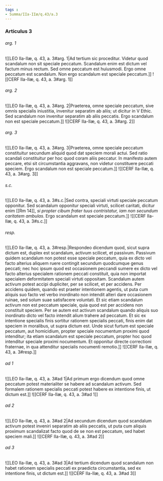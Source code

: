 ```yaml
---
tags : 
- Summa/IIa-IIæ/q.43/a.3
---
```


### Articulus 3

###### arg. 1
![[LEO IIa-IIæ, q. 43, a. 3#arg. 1|Ad tertium sic proceditur. Videtur quod scandalum non sit speciale peccatum. Scandalum enim est dictum vel factum minus rectum. Sed omne peccatum est huiusmodi. Ergo omne peccatum est scandalum. Non ergo scandalum est speciale peccatum.]]
![[CERF IIa-IIæ, q. 43, a. 3#arg. 1]]

###### arg. 2
![[LEO IIa-IIæ, q. 43, a. 3#arg. 2|Praeterea, omne speciale peccatum, sive omnis specialis iniustitia, invenitur separatim ab aliis; ut dicitur in V Ethic. Sed scandalum non invenitur separatim ab aliis peccatis. Ergo scandalum non est speciale peccatum.]]
![[CERF IIa-IIæ, q. 43, a. 3#arg. 2]]

###### arg. 3
![[LEO IIa-IIæ, q. 43, a. 3#arg. 3|Praeterea, omne speciale peccatum constituitur secundum aliquid quod dat speciem morali actui. Sed ratio scandali constituitur per hoc quod coram aliis peccatur. In manifesto autem peccare, etsi sit circumstantia aggravans, non videtur constituere peccati speciem. Ergo scandalum non est speciale peccatum.]]
![[CERF IIa-IIæ, q. 43, a. 3#arg. 3]]

###### s.c.
![[LEO IIa-IIæ, q. 43, a. 3#s.c.|Sed contra, speciali virtuti speciale peccatum opponitur. Sed scandalum opponitur speciali virtuti, scilicet caritati, dicitur enim [[Rm 14]], *si propter cibum frater tuus contristatur, iam non secundum caritatem ambulas*. Ergo scandalum est speciale peccatum.]]
![[CERF IIa-IIæ, q. 43, a. 3#s.c.]]

###### resp.
![[LEO IIa-IIæ, q. 43, a. 3#resp.|Respondeo dicendum quod, sicut supra dictum est, duplex est scandalum, activum scilicet, et passivum. Passivum quidem scandalum non potest esse speciale peccatum, quia ex dicto vel facto alterius aliquem ruere contingit secundum quodcumque genus peccati; nec hoc ipsum quod est occasionem peccandi sumere ex dicto vel facto alterius specialem rationem peccati constituit, quia non importat specialem deformitatem speciali virtuti oppositam. Scandalum autem activum potest accipi dupliciter, per se scilicet, et per accidens. Per accidens quidem, quando est praeter intentionem agentis, ut puta cum aliquis suo facto vel verbo inordinato non intendit alteri dare occasionem ruinae, sed solum suae satisfacere voluntati. Et sic etiam scandalum activum non est peccatum speciale, quia quod est per accidens non constituit speciem. Per se autem est activum scandalum quando aliquis suo inordinato dicto vel facto intendit alium trahere ad peccatum. Et sic ex intentione specialis finis sortitur rationem specialis peccati, finis enim dat speciem in moralibus, ut supra dictum est. Unde sicut furtum est speciale peccatum, aut homicidium, propter speciale nocumentum proximi quod intenditur; ita etiam scandalum est speciale peccatum, propter hoc quod intenditur speciale proximi nocumentum. Et opponitur directe correctioni fraternae, in qua attenditur specialis nocumenti remotio.]]
![[CERF IIa-IIæ, q. 43, a. 3#resp.]]

###### ad 1
![[LEO IIa-IIæ, q. 43, a. 3#ad 1|Ad primum ergo dicendum quod omne peccatum potest materialiter se habere ad scandalum activum. Sed formalem rationem specialis peccati potest habere ex intentione finis, ut dictum est.]]
![[CERF IIa-IIæ, q. 43, a. 3#ad 1]]

###### ad 2
![[LEO IIa-IIæ, q. 43, a. 3#ad 2|Ad secundum dicendum quod scandalum activum potest inveniri separatim ab aliis peccatis, ut puta cum aliquis proximum scandalizat facto quod de se non est peccatum, sed habet speciem mali.]]
![[CERF IIa-IIæ, q. 43, a. 3#ad 2]]

###### ad 3
![[LEO IIa-IIæ, q. 43, a. 3#ad 3|Ad tertium dicendum quod scandalum non habet rationem specialis peccati ex praedicta circumstantia, sed ex intentione finis, ut dictum est.]]
![[CERF IIa-IIæ, q. 43, a. 3#ad 3]]

